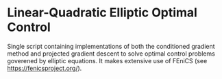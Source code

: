 # Linear-Quadratic Elliptic Optimal Control
Single script containing implementations of both the conditioned gradient method and projected gradient descent to solve optimal control problems goverened by elliptic equations. It makes extensive use of FEniCS (see https://fenicsproject.org/).
